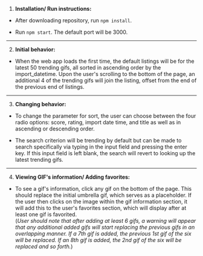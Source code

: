1. __Installation/ Run instructions:__  
  - After downloading repository, run `npm install`.

  - Run `npm start`. The default port will be 3000.
 ---
2. __Initial behavior:__  
  - When the web app loads the first time, the default listings will be for the latest 50 trending gifs, all sorted in ascending
order by the import_datetime. Upon the user's scrolling to the bottom of the page, an additional 4 of the trending gifs will
join the listing, offset from the end of the previous end of listings.
---
3. __Changing behavior:__  
  - To change the parameter for sort, the user can choose between the four radio options: score, rating, import date time, and title as well as in ascending or descending order.

  - The search criterion will be trending by default but can be made to search specifically via typing in the input field and pressing the enter key. If this input field is left blank, the search will revert to looking up the latest trending gifs.
---
4. __Viewing GIF's information/ Adding favorites:__  
  - To see a gif's information, click any gif on the bottom of the page. This should replace the initial umbrella gif, which serves as a placeholder. If the user then clicks on the image within the gif information section, it will add this to the user's favorites section, which will display after at least one gif is favorited.  
  (_User should note that after adding at least 6 gifs, a warning will appear that any additional added gifs will start replacing the previous gifs in an overlapping manner. If a 7th gif is added, the previous 1st gif of the six will be replaced. If an 8th gif is added, the 2nd gif of the six will be replaced and so forth._)
